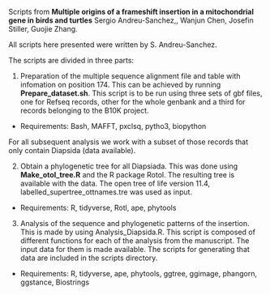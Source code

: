 Scripts from **Multiple origins of a frameshift insertion in a mitochondrial gene in birds and turtles**
Sergio Andreu-Sanchez,, Wanjun Chen, Josefin Stiller, Guojie Zhang.

All scripts here presented were written by S. Andreu-Sanchez.


The scripts are divided in three parts:
1. Preparation of the multiple sequence alignment file and table with infomation on position 174. This can be achieved by running **Prepare_dataset.sh**. This script is to be run using three sets of gbf files, one for Refseq records, other for the whole genbank and a third for records belonging to the B10K project.
* Requirements: Bash, MAFFT, pxclsq, pytho3, biopython

For all subsequent analysis we work with a subset of those records that only contain Diapsida (data available).

2. Obtain a phylogenetic tree for all Diapsiada. This was done using **Make_otol_tree.R** and the R package Rotol. The resulting tree is available with the data. The open tree of life version 11.4, labelled_supertree_ottnames.tre was used as input.
* Requirements: R, tidyverse, Rotl, ape, phytools
3. Analysis of the sequence and phylogenetic patterns of the insertion. This is made by using Analysis_Diapsida.R. This script is composed of different functions for each of the analysis from the manuscript. The input data for them is made available. The scripts for generating that data are included in the scripts directory.
* Requirements: R, tidyverse, ape, phytools, ggtree, ggimage, phangorn, ggstance, Biostrings

